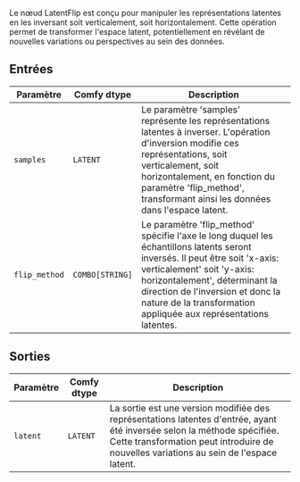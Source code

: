 
Le nœud LatentFlip est conçu pour manipuler les représentations latentes en les inversant soit verticalement, soit horizontalement. Cette opération permet de transformer l'espace latent, potentiellement en révélant de nouvelles variations ou perspectives au sein des données.

## Entrées

| Paramètre     | Comfy dtype  | Description |
|---------------|--------------|-------------|
| `samples`     | `LATENT`     | Le paramètre 'samples' représente les représentations latentes à inverser. L'opération d'inversion modifie ces représentations, soit verticalement, soit horizontalement, en fonction du paramètre 'flip_method', transformant ainsi les données dans l'espace latent. |
| `flip_method` | `COMBO[STRING]` | Le paramètre 'flip_method' spécifie l'axe le long duquel les échantillons latents seront inversés. Il peut être soit 'x-axis: verticalement' soit 'y-axis: horizontalement', déterminant la direction de l'inversion et donc la nature de la transformation appliquée aux représentations latentes. |

## Sorties

| Paramètre | Comfy dtype | Description |
|-----------|-------------|-------------|
| `latent`  | `LATENT`    | La sortie est une version modifiée des représentations latentes d'entrée, ayant été inversée selon la méthode spécifiée. Cette transformation peut introduire de nouvelles variations au sein de l'espace latent. |
